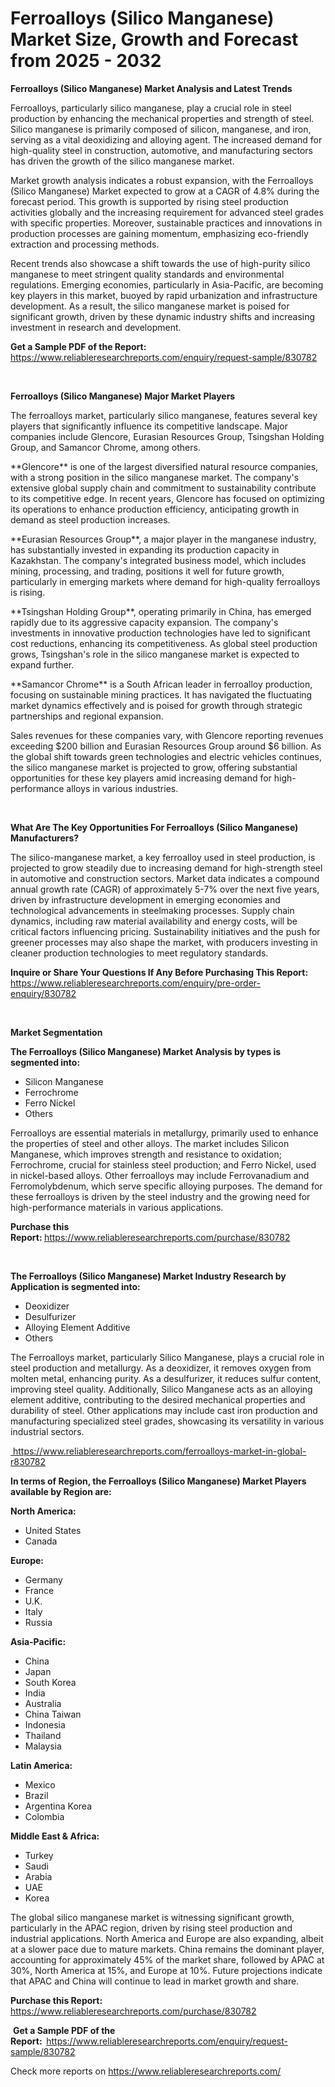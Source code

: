 <p><h1>Ferroalloys (Silico Manganese) Market Size, Growth and Forecast from 2025 - 2032</h1></p><p><strong>Ferroalloys (Silico Manganese) Market Analysis and Latest Trends</strong></p>
<p><p>Ferroalloys, particularly silico manganese, play a crucial role in steel production by enhancing the mechanical properties and strength of steel. Silico manganese is primarily composed of silicon, manganese, and iron, serving as a vital deoxidizing and alloying agent. The increased demand for high-quality steel in construction, automotive, and manufacturing sectors has driven the growth of the silico manganese market.</p><p>Market growth analysis indicates a robust expansion, with the Ferroalloys (Silico Manganese) Market expected to grow at a CAGR of 4.8% during the forecast period. This growth is supported by rising steel production activities globally and the increasing requirement for advanced steel grades with specific properties. Moreover, sustainable practices and innovations in production processes are gaining momentum, emphasizing eco-friendly extraction and processing methods.</p><p>Recent trends also showcase a shift towards the use of high-purity silico manganese to meet stringent quality standards and environmental regulations. Emerging economies, particularly in Asia-Pacific, are becoming key players in this market, buoyed by rapid urbanization and infrastructure development. As a result, the silico manganese market is poised for significant growth, driven by these dynamic industry shifts and increasing investment in research and development.</p></p>
<p><strong>Get a Sample PDF of the Report:&nbsp;</strong> <a href="https://www.reliableresearchreports.com/enquiry/request-sample/830782?utm_campaign=3362&utm_medium=2&utm_source=Github&utm_content=ia&utm_term=03042025&utm_id=ferroalloys-silico-manganese">https://www.reliableresearchreports.com/enquiry/request-sample/830782</a></p>
<p>&nbsp;</p>
<p><strong>Ferroalloys (Silico Manganese) Major Market Players</strong></p>
<p><p>The ferroalloys market, particularly silico manganese, features several key players that significantly influence its competitive landscape. Major companies include Glencore, Eurasian Resources Group, Tsingshan Holding Group, and Samancor Chrome, among others. </p><p>**Glencore** is one of the largest diversified natural resource companies, with a strong position in the silico manganese market. The company's extensive global supply chain and commitment to sustainability contribute to its competitive edge. In recent years, Glencore has focused on optimizing its operations to enhance production efficiency, anticipating growth in demand as steel production increases.</p><p>**Eurasian Resources Group**, a major player in the manganese industry, has substantially invested in expanding its production capacity in Kazakhstan. The company's integrated business model, which includes mining, processing, and trading, positions it well for future growth, particularly in emerging markets where demand for high-quality ferroalloys is rising.</p><p>**Tsingshan Holding Group**, operating primarily in China, has emerged rapidly due to its aggressive capacity expansion. The company's investments in innovative production technologies have led to significant cost reductions, enhancing its competitiveness. As global steel production grows, Tsingshan's role in the silico manganese market is expected to expand further.</p><p>**Samancor Chrome** is a South African leader in ferroalloy production, focusing on sustainable mining practices. It has navigated the fluctuating market dynamics effectively and is poised for growth through strategic partnerships and regional expansion.</p><p>Sales revenues for these companies vary, with Glencore reporting revenues exceeding $200 billion and Eurasian Resources Group around $6 billion. As the global shift towards green technologies and electric vehicles continues, the silico manganese market is projected to grow, offering substantial opportunities for these key players amid increasing demand for high-performance alloys in various industries.</p></p>
<p>&nbsp;</p>
<p><strong>What Are The Key Opportunities For Ferroalloys (Silico Manganese) Manufacturers?</strong></p>
<p><p>The silico-manganese market, a key ferroalloy used in steel production, is projected to grow steadily due to increasing demand for high-strength steel in automotive and construction sectors. Market data indicates a compound annual growth rate (CAGR) of approximately 5-7% over the next five years, driven by infrastructure development in emerging economies and technological advancements in steelmaking processes. Supply chain dynamics, including raw material availability and energy costs, will be critical factors influencing pricing. Sustainability initiatives and the push for greener processes may also shape the market, with producers investing in cleaner production technologies to meet regulatory standards.</p></p>
<p><strong>Inquire or Share Your Questions If Any Before Purchasing This Report:</strong> <a href="https://www.reliableresearchreports.com/enquiry/pre-order-enquiry/830782?utm_campaign=3362&utm_medium=2&utm_source=Github&utm_content=ia&utm_term=03042025&utm_id=ferroalloys-silico-manganese">https://www.reliableresearchreports.com/enquiry/pre-order-enquiry/830782</a></p>
<p>&nbsp;</p>
<p><strong>Market Segmentation</strong></p>
<p><strong>The Ferroalloys (Silico Manganese) Market Analysis by types is segmented into:</strong></p>
<p><ul><li>Silicon Manganese</li><li>Ferrochrome</li><li>Ferro Nickel</li><li>Others</li></ul></p>
<p><p>Ferroalloys are essential materials in metallurgy, primarily used to enhance the properties of steel and other alloys. The market includes Silicon Manganese, which improves strength and resistance to oxidation; Ferrochrome, crucial for stainless steel production; and Ferro Nickel, used in nickel-based alloys. Other ferroalloys may include Ferrovanadium and Ferromolybdenum, which serve specific alloying purposes. The demand for these ferroalloys is driven by the steel industry and the growing need for high-performance materials in various applications.</p></p>
<p><strong>Purchase this Report:&nbsp;</strong><a href="https://www.reliableresearchreports.com/purchase/830782?utm_campaign=3362&utm_medium=2&utm_source=Github&utm_content=ia&utm_term=03042025&utm_id=ferroalloys-silico-manganese">https://www.reliableresearchreports.com/purchase/830782</a></p>
<p>&nbsp;</p>
<p><strong>The Ferroalloys (Silico Manganese) Market Industry Research by Application is segmented into:</strong></p>
<p><ul><li>Deoxidizer</li><li>Desulfurizer</li><li>Alloying Element Additive</li><li>Others</li></ul></p>
<p><p>The Ferroalloys market, particularly Silico Manganese, plays a crucial role in steel production and metallurgy. As a deoxidizer, it removes oxygen from molten metal, enhancing purity. As a desulfurizer, it reduces sulfur content, improving steel quality. Additionally, Silico Manganese acts as an alloying element additive, contributing to the desired mechanical properties and durability of steel. Other applications may include cast iron production and manufacturing specialized steel grades, showcasing its versatility in various industrial sectors.</p></p>
<p><a href="https://www.reliableresearchreports.com/ferroalloys-market-in-global-r830782?utm_campaign=3362&utm_medium=2&utm_source=Github&utm_content=ia&utm_term=03042025&utm_id=ferroalloys-silico-manganese">&nbsp;https://www.reliableresearchreports.com/ferroalloys-market-in-global-r830782</a></p>
<p><strong>In terms of Region, the Ferroalloys (Silico Manganese) Market Players available by Region are:</strong></p>
<p>
    <p> <strong> North America: </strong>
        <ul>
            <li>United States</li>
            <li>Canada</li>
        </ul>
        </p> 
    <p> <strong> Europe: </strong>
        <ul>
            <li>Germany</li>
            <li>France</li>
            <li>U.K.</li>
            <li>Italy</li>
            <li>Russia</li>
        </ul>
        </p> 
    <p> <strong> Asia-Pacific: </strong>
        <ul>
            <li>China</li>
            <li>Japan</li>
            <li>South Korea</li>
            <li>India</li>
            <li>Australia</li>
            <li>China Taiwan</li>
            <li>Indonesia</li>
            <li>Thailand</li>
            <li>Malaysia</li>
        </ul>
        </p> 
    <p> <strong> Latin America: </strong>
        <ul>
            <li>Mexico</li>
            <li>Brazil</li>
            <li>Argentina Korea</li>
            <li>Colombia</li>
        </ul>
        </p> 
    <p> <strong> Middle East & Africa: </strong>
        <ul>
            <li>Turkey</li>
            <li>Saudi</li>
            <li>Arabia</li>
            <li>UAE</li>
            <li>Korea</li>
        </ul>
    </p>
    </p>
<p><p>The global silico manganese market is witnessing significant growth, particularly in the APAC region, driven by rising steel production and industrial applications. North America and Europe are also expanding, albeit at a slower pace due to mature markets. China remains the dominant player, accounting for approximately 45% of the market share, followed by APAC at 30%, North America at 15%, and Europe at 10%. Future projections indicate that APAC and China will continue to lead in market growth and share.</p></p>
<p><strong>Purchase this Report: </strong><a href="https://www.reliableresearchreports.com/purchase/830782?utm_campaign=3362&utm_medium=2&utm_source=Github&utm_content=ia&utm_term=03042025&utm_id=ferroalloys-silico-manganese">https://www.reliableresearchreports.com/purchase/830782</a></p>
<p>&nbsp;<strong>Get a Sample PDF of the Report:&nbsp;&nbsp;</strong><a href="https://www.reliableresearchreports.com/enquiry/request-sample/830782?utm_campaign=3362&utm_medium=2&utm_source=Github&utm_content=ia&utm_term=03042025&utm_id=ferroalloys-silico-manganese">https://www.reliableresearchreports.com/enquiry/request-sample/830782</a></p>
<p><strong></strong></p>
<p>Check more reports on <a href="https://www.reliableresearchreports.com/?utm_campaign=3362&utm_medium=2&utm_source=Github&utm_content=ia&utm_term=03042025&utm_id=ferroalloys-silico-manganese">https://www.reliableresearchreports.com/</a></p>